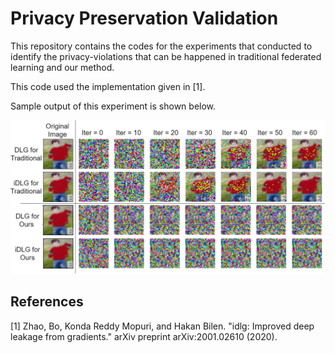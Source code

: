# Privacy Preservation Validation 

This repository contains the codes for the experiments that conducted to identify the privacy-violations that can be happened in traditional federated learning and our method.

This code used the implementation given in [1].

Sample output of this experiment is shown below. 

![Alt text](model-recereation.png "Proposed Architecture")


## References

[1] Zhao, Bo, Konda Reddy Mopuri, and Hakan Bilen. "idlg: Improved deep leakage from gradients." arXiv preprint arXiv:2001.02610 (2020).